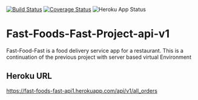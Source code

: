[![Build Status](https://travis-ci.org/kamyaD/Fast-Foods-Fast-Project-api-v1.svg?branch=feature)](https://travis-ci.org/kamyaD/Fast-Foods-Fast-Project-api-v1) [![Coverage Status](https://coveralls.io/repos/github/kamyaD/Fast-Foods-Fast-v1-API-end/badge.svg?branch=master)](https://coveralls.io/github/kamyaD/Fast-Foods-Fast-v1-API-end?branch=master) ![Heroku App Status](http://heroku-badge.herokuapp.com/?app=fast-foods-fast-api1&root=/api/v1/all_orders)

# Fast-Foods-Fast-Project-api-v1
Fast-Food-Fast is a food delivery service app for a restaurant. This is a continuation of the previous project with server based virtual Environment



## Heroku URL

https://fast-foods-fast-api1.herokuapp.com/api/v1/all_orders
